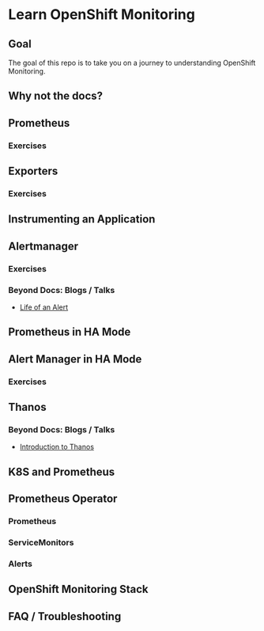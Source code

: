 # Learn OpenShift Monitoring

## Goal

The goal of this repo is to take you on a journey to understanding OpenShift Monitoring.

## Why not the docs?


## Prometheus

### Exercises 

## Exporters

### Exercises 

## Instrumenting an Application

## Alertmanager

### Exercises 

### Beyond Docs: Blogs / Talks
   * [Life of an Alert](https://www.youtube.com/watch?v=PUdjca23Qa4)


## Prometheus in HA Mode

###

## Alert Manager in HA Mode

### Exercises 

## Thanos

### Beyond Docs: Blogs / Talks
   * [Introduction to Thanos](www.youtube.com/watch?v=j4TAGO019HU)

## K8S and Prometheus
## Prometheus Operator
### Prometheus
### ServiceMonitors
### Alerts

## OpenShift Monitoring Stack


## FAQ / Troubleshooting 

